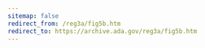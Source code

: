 ```yaml
---
sitemap: false 
redirect_from: /reg3a/fig5b.htm 
redirect_to: https://archive.ada.gov/reg3a/fig5b.htm 
---
```

